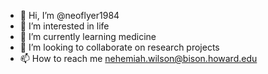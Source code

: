 - 👋 Hi, I’m @neoflyer1984
- 👀 I’m interested in life
- 🌱 I’m currently learning medicine
- 💞️ I’m looking to collaborate on research projects
- 📫 How to reach me nehemiah.wilson@bison.howard.edu

<!---
neoflyer1984/neoflyer1984 is a ✨ special ✨ repository because its `README.md` (this file) appears on your GitHub profile.
You can click the Preview link to take a look at your changes.
--->
